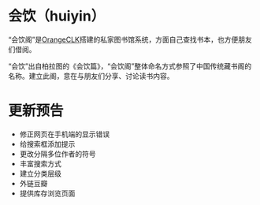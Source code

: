 # 会饮（huiyin）

“会饮阁”是[OrangeCLK](http://www.orangeclk.com)搭建的私家图书馆系统，方面自己查找书本，也方便朋友们借阅。

“会饮”出自柏拉图的《会饮篇》，“会饮阁”整体命名方式参照了中国传统藏书阁的名称。建立此阁，意在与朋友们分享、讨论读书内容。

# 更新预告

- 修正网页在手机端的显示错误
- 给搜索框添加提示
- 更改分隔多位作者的符号
- 丰富搜索方式
- 建立分类层级
- 外链豆瓣
- 提供库存浏览页面
